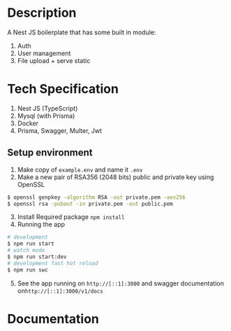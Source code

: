 # Description
A Nest JS boilerplate that has some built in module:
1. Auth
2. User management
3. File upload + serve static

# Tech Specification
1. Nest JS (TypeScript)
2. Mysql (with Prisma) 
3. Docker
4. Prisma, Swagger, Multer, Jwt

## Setup environment
1. Make copy of ```example.env``` and name it ```.env```
2. Make a new pair of RSA356 (2048 bits) public and private key using OpenSSL
```bash
$ openssl genpkey -algorithm RSA -out private.pem -aes256
$ openssl rsa -pubout -in private.pem -out public.pem
```
3. Install Required package ```npm install```
4. Running the app
```bash
# development
$ npm run start
# watch mode
$ npm run start:dev
# development fast hot reload
$ npm run swc
```
5. See the app running on  ```http://[::1]:3000``` and swagger documentation on```http://[::1]:3000/v1/docs```

# Documentation
